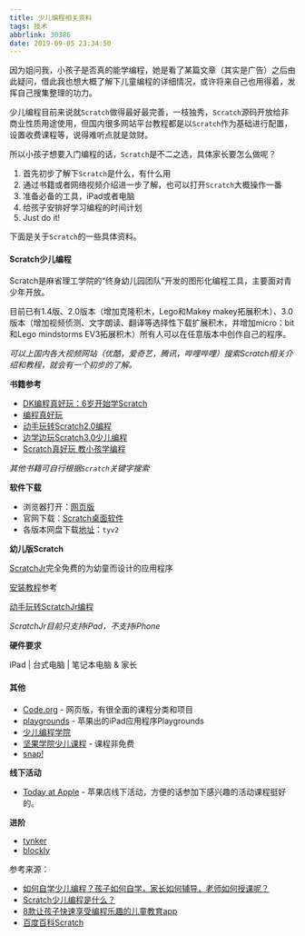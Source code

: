 ```yaml
---
title: 少儿编程相关资料
tags: 技术
abbrlink: 30386
date: 2019-09-05 23:34:50
---
```


因为姐问我，小孩子是否真的能学编程，她是看了某篇文章（其实是广告）之后由此疑问，借此我也想大概了解下儿童编程的详细情况，或许将来自己也用得着，发挥自己搜集整理的功力。

少儿编程目前来说就`Scratch`做得最好最完善，一枝独秀，`Scratch`源码开放给非商业性质用途使用，但国内很多网站平台教程都是以`Scratch`作为基础进行配置，设置收费课程等，说得难听点就是敛财。

所以小孩子想要入门编程的话，`Scratch`是不二之选，具体家长要怎么做呢？

<!-- more -->

1. 首先初步了解下`Scratch`是什么，有什么用
2. 通过书籍或者网络视频介绍进一步了解，也可以打开`Scratch`大概操作一番
3. 准备必备的工具，iPad或者电脑
4. 给孩子安排好学习编程的时间计划
5. Just do it!

下面是关于`Scratch`的一些具体资料。

#### Scratch少儿编程

Scratch是麻省理工学院的“终身幼儿园团队”开发的图形化编程工具，主要面对青少年开放。

目前已有1.4版、2.0版本（增加克隆积木，Lego和Makey makey拓展积木）、3.0版本（增加视频侦测、文字朗读、翻译等选择性下载扩展积木，并增加micro：bit和Lego mindstorms EV3拓展积木）所有人可以在任意版本中创作自己的程序。

*可以上国内各大视频网站（优酷，爱奇艺，腾讯，哔哩哔哩）搜索Scratch相关介绍和教程，就会有一个初步的了解。*

**书籍参考**

- [DK编程真好玩：6岁开始学Scratch](http://product.dangdang.com/25140799.html)
- [编程真好玩](https://book.douban.com/subject/27116976/)
- [动手玩转Scratch2.0编程](https://book.douban.com/subject/26658602/)
- [边学边玩Scratch3.0少儿编程](http://product.dangdang.com/27896664.html)
- [Scratch真好玩 教小孩学编程](https://book.douban.com/subject/30647308/)

*其他书籍可自行根据`Scratch`关键字搜索*

**软件下载**

- 浏览器打开：[网页版](https://scratch.mit.edu/)
- 官网下载：[Scratch桌面软件](https://scratch.mit.edu/download)
- 各版本网盘下载[地址](https://pan.baidu.com/share/init?surl=-6ZwZbXnQ_WaNS_8zpl9aw)：`tyv2`

**幼儿版Scratch**

[ScratchJr](https://www.scratchjr.org/)完全免费的为幼童而设计的应用程序

[安装教程](https://www.jianshu.com/p/1dfe9d678ef9)参考

[动手玩转ScratchJr编程](http://product.dangdang.com/24101727.html)

*ScratchJr目前只支持iPad，不支持iPhone*

**硬件要求**

iPad | 台式电脑 | 笔记本电脑 & 家长
  
#### 其他

- [Code.org](https://code.org/) - 网页版，有很全面的课程分类和项目
- [playgrounds](https://www.apple.com/swift/playgrounds/) - 苹果出的iPad应用程序Playgrounds
- [少儿编程学院](http://edu.shaoerbc.org/)
- [坚果学院少儿课程](https://pmo365.cn/) - 课程非免费
- [snap!](https://snap.berkeley.edu/)

**线下活动**

- [Today at Apple](https://www.apple.com/cn/today/) - 苹果店线下活动，方便的话参加下感兴趣的活动课程挺好的。

**进阶**

- [tynker](https://www.tynker.com)
- [blockly](https://developers.google.com/blockly/)

参考来源：

- [如何自学少儿编程？孩子如何自学，家长如何辅导，老师如何授课呢？](https://zhuanlan.zhihu.com/p/81232709)
- [Scratch少儿编程是什么？](https://zhuanlan.zhihu.com/p/73171468)
- [8款让孩子快速享受编程乐趣的儿童教育app ](http://www.sohu.com/a/53833199_114528)
- [百度百科Scratch](https://baike.baidu.com/item/Scratch/15493636?fr=aladdin)